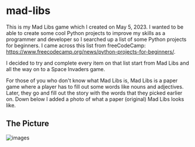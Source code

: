# mad-libs
This is my Mad Libs game which I created on May 5, 2023. I wanted to be able to create some cool Python projects to improve my skills as a programmer and developer so I searched up a list of some Python projects for beginners. I came across this list from freeCodeCamp: https://www.freecodecamp.org/news/python-projects-for-beginners/.

I decided to try and complete every item on that list start from Mad Libs and all the way on to a Space Invaders game.

For those of you who don't know what Mad Libs is, Mad Libs is a paper game where a player has to fill out some words like nouns and adjectives. Later, they go and fill out the story with the words that they picked earlier on. Down below I added a photo of what a paper (original) Mad Libs looks like.

## The Picture
![images](https://user-images.githubusercontent.com/124419231/236576827-d08621e0-4360-4a57-821c-7eba2c75b2ea.png)
